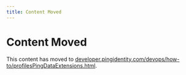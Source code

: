 ```yaml
---
title: Content Moved
---
```

# Content Moved

This content has moved to [developer.pingidentity.com/devops/how-to/profilesPingDataExtensions.html](https://developer.pingidentity.com/devops/how-to/profilesPingDataExtensions.html).
